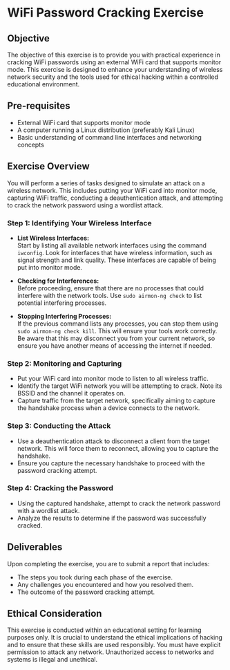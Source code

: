 # WiFi Password Cracking Exercise

## Objective

The objective of this exercise is to provide you with practical experience in cracking WiFi passwords using an external WiFi card that supports monitor mode. This exercise is designed to enhance your understanding of wireless network security and the tools used for ethical hacking within a controlled educational environment.

## Pre-requisites

- External WiFi card that supports monitor mode
- A computer running a Linux distribution (preferably Kali Linux)
- Basic understanding of command line interfaces and networking concepts

## Exercise Overview

You will perform a series of tasks designed to simulate an attack on a wireless network. This includes putting your WiFi card into monitor mode, capturing WiFi traffic, conducting a deauthentication attack, and attempting to crack the network password using a wordlist attack.

### Step 1: Identifying Your Wireless Interface

- **List Wireless Interfaces:**  
  Start by listing all available network interfaces using the command `iwconfig`. Look for interfaces that have wireless information, such as signal strength and link quality. These interfaces are capable of being put into monitor mode.

- **Checking for Interferences:**  
  Before proceeding, ensure that there are no processes that could interfere with the network tools. Use `sudo airmon-ng check` to list potential interfering processes.

- **Stopping Interfering Processes:**  
  If the previous command lists any processes, you can stop them using `sudo airmon-ng check kill`. This will ensure your tools work correctly. Be aware that this may disconnect you from your current network, so ensure you have another means of accessing the internet if needed.

### Step 2: Monitoring and Capturing

- Put your WiFi card into monitor mode to listen to all wireless traffic.
- Identify the target WiFi network you will be attempting to crack. Note its BSSID and the channel it operates on.
- Capture traffic from the target network, specifically aiming to capture the handshake process when a device connects to the network.

### Step 3: Conducting the Attack

- Use a deauthentication attack to disconnect a client from the target network. This will force them to reconnect, allowing you to capture the handshake.
- Ensure you capture the necessary handshake to proceed with the password cracking attempt.

### Step 4: Cracking the Password

- Using the captured handshake, attempt to crack the network password with a wordlist attack.
- Analyze the results to determine if the password was successfully cracked.

## Deliverables

Upon completing the exercise, you are to submit a report that includes:

- The steps you took during each phase of the exercise.
- Any challenges you encountered and how you resolved them.
- The outcome of the password cracking attempt.

## Ethical Consideration

This exercise is conducted within an educational setting for learning purposes only. It is crucial to understand the ethical implications of hacking and to ensure that these skills are used responsibly. You must have explicit permission to attack any network. Unauthorized access to networks and systems is illegal and unethical.
